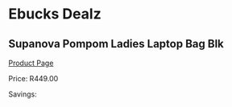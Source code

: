 
# Ebucks Dealz
## Supanova Pompom Ladies Laptop Bag Blk
[Product Page](https://www.ebucks.com/web/shop/productSelected.do?prodId=1218005626&catId=1218007340)

Price: R449.00

Savings: 


	